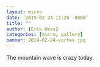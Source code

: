```yaml
---
layout: micro
date: ‘2019-02-24 11:20 -0800’
title: ""
author: [Erik Hess]
categories: [micro, gallery]
banner: 2019-02-24-vortex.jpg
---
```

The mountain wave is crazy today. 
